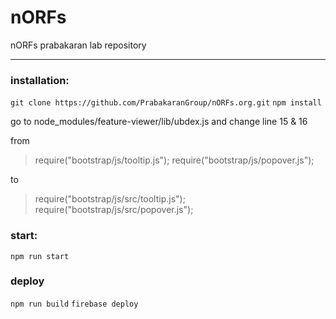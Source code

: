 # nORFs
nORFs prabakaran lab repository

---

### installation:

```git clone https://github.com/PrabakaranGroup/nORFs.org.git```
```npm install```

go to node_modules/feature-viewer/lib/ubdex.js and change line 15 & 16

from
> require("bootstrap/js/tooltip.js");
> require("bootstrap/js/popover.js");

to
> require("bootstrap/js/src/tooltip.js");
> require("bootstrap/js/src/popover.js");

### start:

```npm run start```


### deploy

```npm run build```
```firebase deploy```
